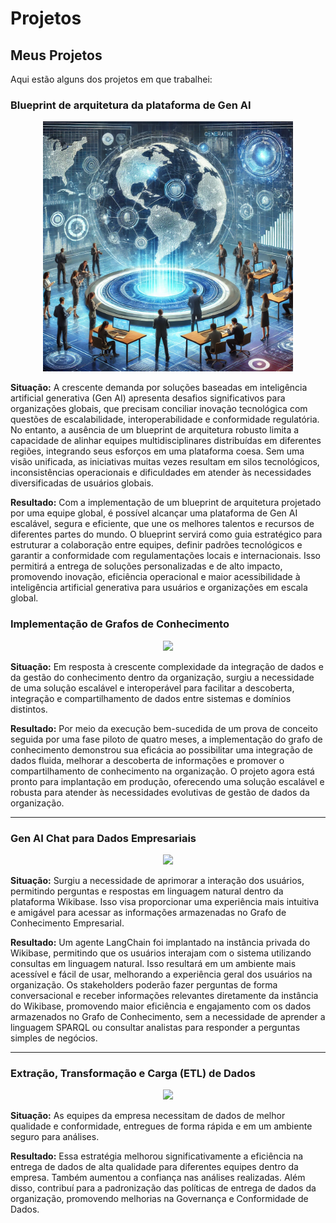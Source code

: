 # Projetos

## Meus Projetos

Aqui estão alguns dos projetos em que trabalhei:


### Blueprint de arquitetura da plataforma de Gen AI
<center>
<img src="images/blueprint.png" width="400" /> 
</center>

**Situação:** A crescente demanda por soluções baseadas em inteligência artificial generativa (Gen AI) apresenta desafios significativos para organizações globais, que precisam conciliar inovação tecnológica com questões de escalabilidade, interoperabilidade e conformidade regulatória. No entanto, a ausência de um blueprint de arquitetura robusto limita a capacidade de alinhar equipes multidisciplinares distribuídas em diferentes regiões, integrando seus esforços em uma plataforma coesa. Sem uma visão unificada, as iniciativas muitas vezes resultam em silos tecnológicos, inconsistências operacionais e dificuldades em atender às necessidades diversificadas de usuários globais.

**Resultado:** Com a implementação de um blueprint de arquitetura projetado por uma equipe global, é possível alcançar uma plataforma de Gen AI escalável, segura e eficiente, que une os melhores talentos e recursos de diferentes partes do mundo. O blueprint servirá como guia estratégico para estruturar a colaboração entre equipes, definir padrões tecnológicos e garantir a conformidade com regulamentações locais e internacionais. Isso permitirá a entrega de soluções personalizadas e de alto impacto, promovendo inovação, eficiência operacional e maior acessibilidade à inteligência artificial generativa para usuários e organizações em escala global.

### Implementação de Grafos de Conhecimento
<center>
<img src="https://github.com/dimasjackson/dimasjackson.github.io/assets/114688989/a7f89de3-2b20-4434-ad6f-56cea0ce11f2" width="400" /> 
</center>

**Situação:** Em resposta à crescente complexidade da integração de dados e da gestão do conhecimento dentro da organização, surgiu a necessidade de uma solução escalável e interoperável para facilitar a descoberta, integração e compartilhamento de dados entre sistemas e domínios distintos.

**Resultado:** Por meio da execução bem-sucedida de um prova de conceito seguida por uma fase piloto de quatro meses, a implementação do grafo de conhecimento demonstrou sua eficácia ao possibilitar uma integração de dados fluida, melhorar a descoberta de informações e promover o compartilhamento de conhecimento na organização. O projeto agora está pronto para implantação em produção, oferecendo uma solução escalável e robusta para atender às necessidades evolutivas de gestão de dados da organização.

---

### Gen AI Chat para Dados Empresariais 
<center>
<img src="https://github.com/dimasjackson/dimasjackson.github.io/assets/114688989/044daa6e-17dc-4679-b997-3581998febf1" width="400" />
</center>

**Situação:** Surgiu a necessidade de aprimorar a interação dos usuários, permitindo perguntas e respostas em linguagem natural dentro da plataforma Wikibase. Isso visa proporcionar uma experiência mais intuitiva e amigável para acessar as informações armazenadas no Grafo de Conhecimento Empresarial.

**Resultado:** Um agente LangChain foi implantado na instância privada do Wikibase, permitindo que os usuários interajam com o sistema utilizando consultas em linguagem natural. Isso resultará em um ambiente mais acessível e fácil de usar, melhorando a experiência geral dos usuários na organização. Os stakeholders poderão fazer perguntas de forma conversacional e receber informações relevantes diretamente da instância do Wikibase, promovendo maior eficiência e engajamento com os dados armazenados no Grafo de Conhecimento, sem a necessidade de aprender a linguagem SPARQL ou consultar analistas para responder a perguntas simples de negócios.

---

### Extração, Transformação e Carga (ETL) de Dados
<center>
<img src="https://github.com/dimasjackson/dimasjackson.github.io/assets/114688989/00df3dcc-4bab-4bbc-afa7-169835b65001" width="400" />
</center>

**Situação:** As equipes da empresa necessitam de dados de melhor qualidade e conformidade, entregues de forma rápida e em um ambiente seguro para análises.

**Resultado:** Essa estratégia melhorou significativamente a eficiência na entrega de dados de alta qualidade para diferentes equipes dentro da empresa. Também aumentou a confiança nas análises realizadas. Além disso, contribuí para a padronização das políticas de entrega de dados da organização, promovendo melhorias na Governança e Conformidade de Dados.
